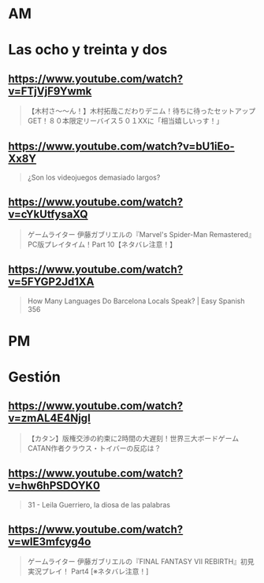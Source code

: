 # AM
# Las ocho y treinta y dos

## https://www.youtube.com/watch?v=FTjVjF9Ywmk

> 【木村さ〜〜ん！】木村拓哉こだわりデニム！待ちに待ったセットアップGET！８０本限定リーバイス５０１XXに「相当嬉しいっす！」 

## https://www.youtube.com/watch?v=bU1iEo-Xx8Y

> ¿Son los videojuegos demasiado largos? 


## https://www.youtube.com/watch?v=cYkUtfysaXQ

> ゲームライター 伊藤ガブリエルの『Marvel's Spider-Man Remastered』PC版プレイタイム！Part 10【ネタバレ注意！】 

 
## https://www.youtube.com/watch?v=5FYGP2Jd1XA

> How Many Languages Do Barcelona Locals Speak? | Easy Spanish 356 

# PM

# Gestión

## https://www.youtube.com/watch?v=zmAL4E4NjgI

> 【カタン】版権交渉の約束に2時間の大遅刻！世界三大ボードゲームCATAN作者クラウス・トイバーの反応は？ 

## https://www.youtube.com/watch?v=hw6hPSDOYK0

> 31 - Leila Guerriero, la diosa de las palabras

## https://www.youtube.com/watch?v=wIE3mfcyg4o 

> ゲームライター 伊藤ガブリエルの『FINAL FANTASY VII REBIRTH』初見実況プレイ！ Part4 [※ネタバレ注意！] 
